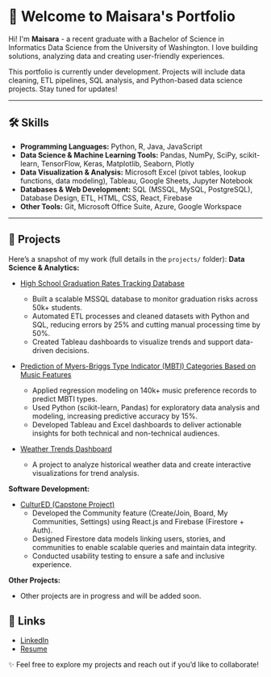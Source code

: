 # 👋 Welcome to Maisara's Portfolio

Hi! I'm **Maisara** - a recent graduate with a Bachelor of Science in Informatics Data Science from the University of Washington. I love building solutions, analyzing data and creating user-friendly experiences.

This portfolio is currently under development. Projects will include data cleaning, ETL pipelines, SQL analysis, and Python-based data science projects. Stay tuned for updates!

---

## 🛠️ Skills
- **Programming Languages:** Python, R, Java, JavaScript
- **Data Science & Machine Learning Tools:** Pandas, NumPy, SciPy, scikit-learn, TensorFlow, Keras, Matplotlib, Seaborn, Plotly
- **Data Visualization & Analysis:** Microsoft Excel (pivot tables, lookup functions, data modeling), Tableau, Google Sheets, Jupyter Notebook
- **Databases & Web Development:** SQL (MSSQL, MySQL, PostgreSQL), Database Design, ETL, HTML, CSS, React, Firebase
- **Other Tools:** Git, Microsoft Office Suite, Azure, Google Workspace

---

## 📂 Projects
Here’s a snapshot of my work (full details in the `projects/` folder):
**Data Science & Analytics:** 
- [High School Graduation Rates Tracking Database](#)
  - Built a scalable MSSQL database to monitor graduation risks across 50k+ students.
  - Automated ETL processes and cleaned datasets with Python and SQL, reducing errors by 25% and cutting manual processing time by 50%.
  - Created Tableau dashboards to visualize trends and support data-driven decisions.

- [Prediction of Myers-Briggs Type Indicator (MBTI) Categories Based on Music Features](#)
  - Applied regression modeling on 140k+ music preference records to predict MBTI types.
  - Used Python (scikit-learn, Pandas) for exploratory data analysis and modeling, increasing predictive accuracy by 15%.
  - Developed Tableau and Excel dashboards to deliver actionable insights for both technical and non-technical audiences.

- [Weather Trends Dashboard](#)
  - A project to analyze historical weather data and create interactive visualizations for trend analysis.

**Software Development:** 
- [CulturED (Capstone Project)](#)
  - Developed the Community feature (Create/Join, Board, My Communities, Settings) using React.js and Firebase (Firestore + Auth).
  - Designed Firestore data models linking users, stories, and communities to enable scalable queries and maintain data integrity.
  - Conducted usability testing to ensure a safe and inclusive experience.

**Other Projects:**
- Other projects are in progress and will be added soon.

## 🔗 Links
- [LinkedIn](https://linkedin.com/in/maisaramackeen)
- [Resume](#)

✨ Feel free to explore my projects and reach out if you’d like to collaborate!
